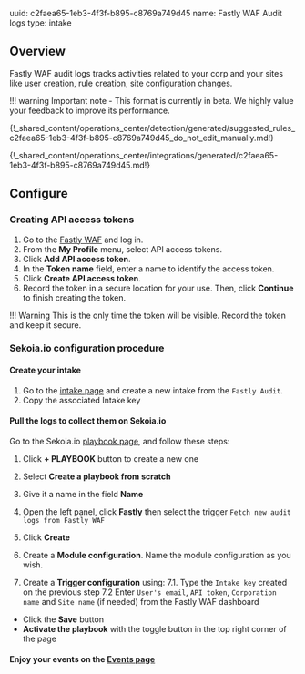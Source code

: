 uuid: c2faea65-1eb3-4f3f-b895-c8769a749d45
name: Fastly WAF Audit logs
type: intake


## Overview

Fastly WAF audit logs tracks activities related to your corp and your sites like user creation, rule creation, site configuration changes.

!!! warning
    Important note - This format is currently in beta. We highly value your feedback to improve its performance.

{!_shared_content/operations_center/detection/generated/suggested_rules_c2faea65-1eb3-4f3f-b895-c8769a749d45_do_not_edit_manually.md!}

{!_shared_content/operations_center/integrations/generated/c2faea65-1eb3-4f3f-b895-c8769a749d45.md!}

## Configure

### Creating API access tokens

1. Go to the [Fastly WAF](https://dashboard.signalsciences.net) and log in.
2. From the **My Profile** menu, select API access tokens.
3. Click **Add API access token**.
4. In the **Token name** field, enter a name to identify the access token.
5. Click **Create API access token**.
6. Record the token in a secure location for your use. Then, click **Continue** to finish creating the token.

!!! Warning
	This is the only time the token will be visible. Record the token and keep it secure.

### Sekoia.io configuration procedure

#### Create your intake

1. Go to the [intake page](https://app.sekoia.io/operations/intakes) and create a new intake from the `Fastly Audit`.
2. Copy the associated Intake key

#### Pull the logs to collect them on Sekoia.io

Go to the Sekoia.io [playbook page](https://app.sekoia.io/operations/playbooks), and follow these steps:

1. Click **+ PLAYBOOK** button to create a new one
2. Select **Create a playbook from scratch**
3. Give it a name in the field **Name**
4. Open the left panel, click **Fastly** then select the trigger `Fetch new audit logs from Fastly WAF`
5. Click **Create**

6. Create a **Module configuration**. Name the module configuration as you wish.
7. Create a **Trigger configuration** using: 
7.1. Type the `Intake key` created on the previous step
7.2 Enter `User's email`, `API token`, `Corporation name` and `Site name` (if needed) from the Fastly WAF dashboard

- Click the **Save** button
- **Activate the playbook** with the toggle button in the top right corner of the page

#### Enjoy your events on the [Events page](https://app.sekoia.io/operations/events)
